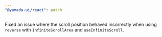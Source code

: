 ```yaml
---
"@yamada-ui/react": patch
---
```


Fixed an issue where the scroll position behaved incorrectly when using `reverse` with `InfiniteScrollArea` and `useInfiniteScroll`.
